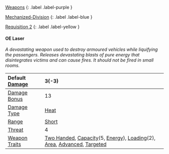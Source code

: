 
[Weapons](Game/Weapons-List)
{: .label .label-purple }

[Mechanized-Division](Game/Blocks/Mechanized-Division)
{: .label .label-blue }

[Requisition 2](Game/Deployment#Requisition)
{: .label .label-yellow }
#### OE Laser
*A devastating weapon used to destroy armoured vehicles while liquifying the passengers. Releases devastating blasts of pure energy that disintegrates victims and can cause fires. It should not be fired in small rooms.*

| Default [Damage](Core/Weapons#Calculating%20Damage) | 3(-3) |
| :--- | :--- |
| [Damage Bonus](Game/Core/Weapons#Damage%20Bonus) | 13 |
| [Damage Type](Core/Weapons#Damage%20Type) | [Heat](Core/Injury#Heat) |
| [Range](Core/Weapons#Range) | [Short](Core/Movement#Short) |
| [Threat](Core/Weapons#Threat) | 4 |
| [Weapon Traits](Core/Weapon-Traits) | [Two Handed](Core/Weapon-Traits#Two%20Handed), [Capacity](Core/Weapon-Traits#Capacity(X,%20Type))(5, [Energy](Munition-Details#Energy)), [Loading](Core/Weapon-Traits#Loading(X))(2), [Area](Core/Weapon-Traits#Area), [Advanced](Game/Core/Weapon-Traits#Advanced), [Targeted](Game/Core/Weapon-Traits#Targeted) |

